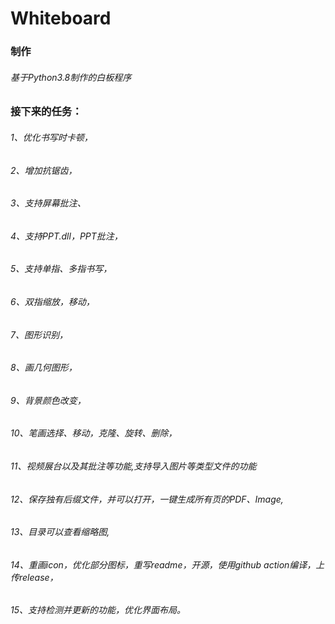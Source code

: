 # Whiteboard
### 制作
###### 基于Python3.8制作的白板程序
### 接下来的任务：
###### 1、优化书写时卡顿，
###### 2、增加抗锯齿，
###### 3、支持屏幕批注、
###### 4、支持PPT.dll，PPT批注，
###### 5、支持单指、多指书写，
###### 6、双指缩放，移动，
###### 7、图形识别，
###### 8、画几何图形，
###### 9、背景颜色改变，
###### 10、笔画选择、移动，克隆、旋转、删除，
###### 11、视频展台以及其批注等功能,支持导入图片等类型文件的功能
###### 12、保存独有后缀文件，并可以打开，一键生成所有页的PDF、Image,
###### 13、目录可以查看缩略图,
###### 14、重画icon，优化部分图标，重写readme，开源，使用github action编译，上传release，
###### 15、支持检测并更新的功能，优化界面布局。
